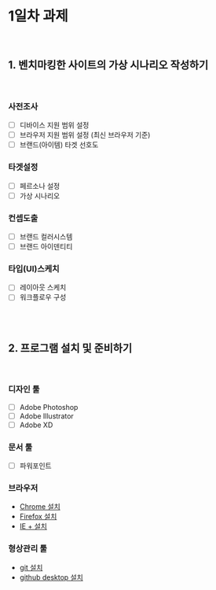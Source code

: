 # 1일차 과제

<br>

## 1. 벤치마킹한 사이트의 가상 시나리오 작성하기

<br>

### 사전조사
- [ ] 디바이스 지원 범위 설정
- [ ] 브라우저 지원 범위 설정 (최신 브라우저 기준)
- [ ] 브랜드(아이템) 타겟 선호도

### 타겟설정
- [ ] 페르소나 설정
- [ ] 가상 시나리오

### 컨셉도출
- [ ] 브랜드 컬러시스템
- [ ] 브랜드 아이덴티티

### 타입(UI)스케치
- [ ] 레이아웃 스케치
- [ ] 워크플로우 구성

<br>
<br>

## 2. 프로그램 설치 및 준비하기

<br>

### 디자인 툴
- [ ] Adobe Photoshop
- [ ] Adobe Illustrator
- [ ] Adobe XD

### 문서 툴
- [ ] 파워포인트

### 브라우저
- [Chrome 설치](https://www.google.com/intl/ko_ALL/chrome/)
- [Firefox 설치](https://www.mozilla.org/ko/firefox/new/)
- [IE + 설치](https://support.microsoft.com/ko-kr/help/17621/internet-explorer-downloads)

### 형상관리 툴
- [git 설치](https://coding-factory.tistory.com/245)
- [github desktop 설치](https://desktop.github.com/)